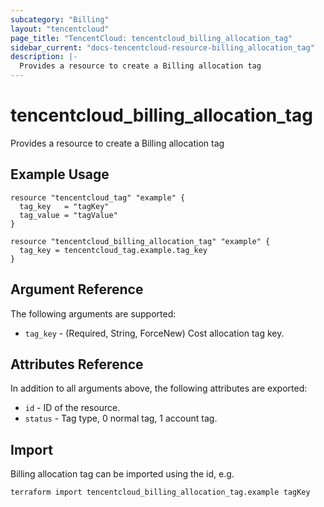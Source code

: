 ```yaml
---
subcategory: "Billing"
layout: "tencentcloud"
page_title: "TencentCloud: tencentcloud_billing_allocation_tag"
sidebar_current: "docs-tencentcloud-resource-billing_allocation_tag"
description: |-
  Provides a resource to create a Billing allocation tag
---
```


# tencentcloud_billing_allocation_tag

Provides a resource to create a Billing allocation tag

## Example Usage

```hcl
resource "tencentcloud_tag" "example" {
  tag_key   = "tagKey"
  tag_value = "tagValue"
}

resource "tencentcloud_billing_allocation_tag" "example" {
  tag_key = tencentcloud_tag.example.tag_key
}
```

## Argument Reference

The following arguments are supported:

* `tag_key` - (Required, String, ForceNew) Cost allocation tag key.

## Attributes Reference

In addition to all arguments above, the following attributes are exported:

* `id` - ID of the resource.
* `status` - Tag type, 0 normal tag, 1 account tag.



## Import

Billing allocation tag can be imported using the id, e.g.

```
terraform import tencentcloud_billing_allocation_tag.example tagKey
```

